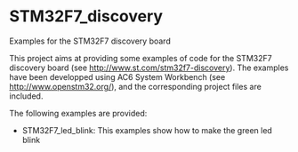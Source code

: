 # STM32F7_discovery
Examples for the STM32F7 discovery board

This project aims at providing some examples of code for the STM32F7 discovery board (see http://www.st.com/stm32f7-discovery).
The examples have been developped using AC6 System Workbench (see http://www.openstm32.org/), and the corresponding project files
are included.

The following examples are provided:
  - STM32F7_led_blink: This examples show how to make the green led blink
